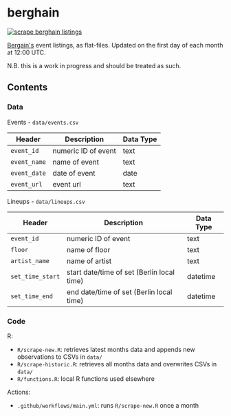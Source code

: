 # berghain

[![scrape berghain listings](https://github.com/ewenme/berghain/actions/workflows/main.yml/badge.svg)](https://github.com/ewenme/berghain/actions/workflows/main.yml)

[Bergain's](http://berghain.de/) event listings, as flat-files. Updated on the first day of each month at 12:00 UTC.

N.B. this is a work in progress and should be treated as such.

## Contents

### Data

Events - `data/events.csv`

| Header | Description | Data Type |
| --- | --- | --- |
| `event_id` | numeric ID of event | text |
| `event_name` | name of event | text |
| `event_date` | date of event | date |
| `event_url` | event url | text |

Lineups - `data/lineups.csv`

| Header | Description | Data Type |
| --- | --- | --- |
| `event_id` | numeric ID of event | text |
| `floor` | name of floor | text |
| `artist_name` | name of artist | text |
| `set_time_start` | start date/time of set (Berlin local time) | datetime |
| `set_time_end` | end date/time of set (Berlin local time) | datetime |

### Code

R:

- `R/scrape-new.R`: retrieves latest months data and appends new observations to CSVs in `data/`
- `R/scrape-historic.R`: retrieves all months data and overwrites CSVs in `data/`
- `R/functions.R`: local R functions used elsewhere

Actions:

- `.github/workflows/main.yml`: runs `R/scrape-new.R` once a month
